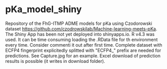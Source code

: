# pKa_model_shiny
Repository of the FhG-ITMP ADME models for pKa using Czodorowski dataset <https://github.com/czodrowskilab/Machine-learning-meets-pKa>.
The Shiny App has been not yet deployed into shinyapps.io. R v4.3 was used. It can be time consuming loading the .RData file for th environment every time. Consider commenti it out after first time.
Complete dataset with ECFP4 fingerprint explicitedly splitted with "ECFP4_" prefix are needed for predictions. See Capture.jpg for an example. Excel download of prediction results is possible (it writes in download folder).

